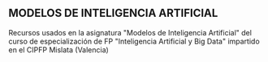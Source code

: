 ## MODELOS DE INTELIGENCIA ARTIFICIAL
Recursos usados en la asignatura "Modelos de Inteligencia Artificial" del curso de especialización de FP "Inteligencia Artificial y Big Data" impartido en el CIPFP Mislata (Valencia)
